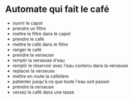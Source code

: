# Automate qui fait le café
- ouvrir le capot
- prendre un filtre
- mettre le filtre dans le capot
- prendre le café
- mettre le café dans le filtre
- ranger le café
- prendre la verseuse
- remplir la verseuse d'eau
- remplir le réservoir avec l'eau contenu dans la verseuse
- replacer la verseuse
- mettre en route la cafétière
- patienter jusqu'à ce que toute l'eau soit passer
- prendre la verseuse
- versez le café dans une tasse

